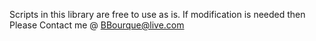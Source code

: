 Scripts in this library are free to use as is.
If modification is needed then Please Contact me @ BBourque@live.com
